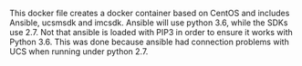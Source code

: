 This docker file creates a docker container based on CentOS and includes Ansible, ucsmsdk and imcsdk. Ansible will use python 3.6, while the SDKs use 2.7. 
Not that ansible is loaded with PIP3 in order to ensure it works with Python 3.6. This was done because ansible had connection problems with UCS when running under python 2.7.

